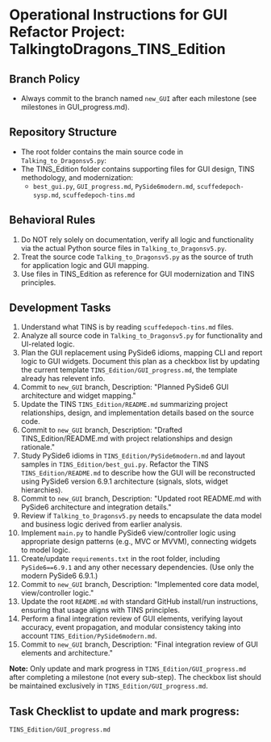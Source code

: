 # Operational Instructions for GUI Refactor Project: TalkingtoDragons_TINS_Edition

## Branch Policy
- Always commit to the branch named `new_GUI` after each milestone (see milestones in GUI_progress.md).

## Repository Structure
- The root folder contains the main source code in `Talking_to_Dragonsv5.py`:
- The TINS_Edition folder contains supporting files for GUI design, TINS methodology, and modernization:
  - `best_gui.py`, `GUI_progress.md`, `PySide6modern.md`, `scuffedepoch-sysp.md`, `scuffedepoch-tins.md`

## Behavioral Rules
1. Do NOT rely solely on documentation, verify all logic and functionality via the actual Python source files in `Talking_to_Dragonsv5.py`.
2. Treat the source code `Talking_to_Dragonsv5.py` as the source of truth for application logic and GUI mapping.
3. Use files in TINS_Edition as reference for GUI modernization and TINS principles.

## Development Tasks

1. Understand what TINS is by reading `scuffedepoch-tins.md` files.
2. Analyze all source code in `Talking_to_Dragonsv5.py` for functionality and UI-related logic.
3. Plan the GUI replacement using PySide6 idioms, mapping CLI and report logic to GUI widgets. Document this plan as a checkbox list by updating the current template `TINS_Edition/GUI_progress.md`, the template already has relevent info.
4. Commit to `new_GUI` branch, Description: "Planned PySide6 GUI architecture and widget mapping."
5. Update the TINS `TINS_Edition/README.md` summarizing project relationships, design, and implementation details based on the source code.
6. Commit to `new_GUI` branch, Description: "Drafted TINS_Edition/README.md with project relationships and design rationale."
7. Study PySide6 idioms in `TINS_Edition/PySide6modern.md` and layout samples in `TINS_Edition/best_gui.py`. Refactor the TINS `TINS_Edition/README.md` to describe how the GUI will be reconstructed using PySide6 version 6.9.1 architecture (signals, slots, widget hierarchies).
8. Commit to `new_GUI` branch, Description: "Updated root README.md with PySide6 architecture and integration details."
9. Review if `Talking_to_Dragonsv5.py` needs to encapsulate the data model and business logic derived from earlier analysis.
10. Implement `main.py` to handle PySide6 view/controller logic using appropriate design patterns (e.g., MVC or MVVM), connecting widgets to model logic.
11. Create/update `requirements.txt` in the root folder, including `PySide6==6.9.1` and any other necessary dependencies. (Use only the modern PySide6 6.9.1.)
12. Commit to `new_GUI` branch, Description: "Implemented core data model, view/controller logic."
13. Update the root `README.md` with standard GitHub install/run instructions, ensuring that usage aligns with TINS principles.
15. Perform a final integration review of GUI elements, verifying layout accuracy, event propagation, and modular consistency taking into account `TINS_Edition/PySide6modern.md`.
16. Commit to `new_GUI` branch, Description: "Final integration review of GUI elements and architecture."

**Note:** Only update and mark progress in `TINS_Edition/GUI_progress.md` after completing a milestone (not every sub-step). The checkbox list should be maintained exclusively in `TINS_Edition/GUI_progress.md`.

## Task Checklist to update and mark progress:
`TINS_Edition/GUI_progress.md`
